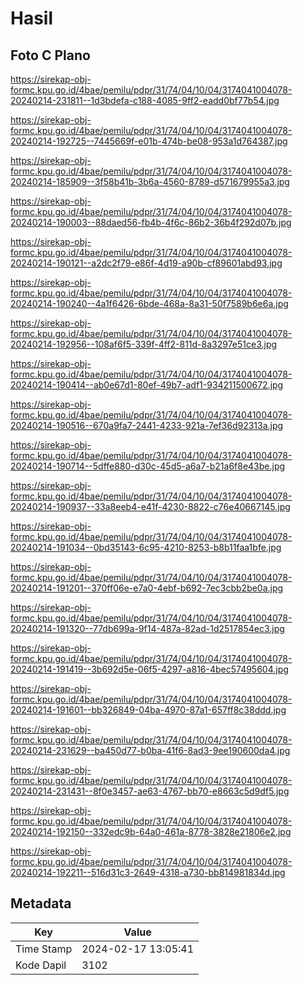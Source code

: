# Hasil

## Foto C Plano

https://sirekap-obj-formc.kpu.go.id/4bae/pemilu/pdpr/31/74/04/10/04/3174041004078-20240214-231811--1d3bdefa-c188-4085-9ff2-eadd0bf77b54.jpg

https://sirekap-obj-formc.kpu.go.id/4bae/pemilu/pdpr/31/74/04/10/04/3174041004078-20240214-192725--7445669f-e01b-474b-be08-953a1d764387.jpg

https://sirekap-obj-formc.kpu.go.id/4bae/pemilu/pdpr/31/74/04/10/04/3174041004078-20240214-185909--3f58b41b-3b6a-4560-8789-d571679955a3.jpg

https://sirekap-obj-formc.kpu.go.id/4bae/pemilu/pdpr/31/74/04/10/04/3174041004078-20240214-190003--88daed56-fb4b-4f6c-86b2-36b4f292d07b.jpg

https://sirekap-obj-formc.kpu.go.id/4bae/pemilu/pdpr/31/74/04/10/04/3174041004078-20240214-190121--a2dc2f79-e86f-4d19-a90b-cf89601abd93.jpg

https://sirekap-obj-formc.kpu.go.id/4bae/pemilu/pdpr/31/74/04/10/04/3174041004078-20240214-190240--4a1f6426-6bde-468a-8a31-50f7589b6e6a.jpg

https://sirekap-obj-formc.kpu.go.id/4bae/pemilu/pdpr/31/74/04/10/04/3174041004078-20240214-192956--108af6f5-339f-4ff2-811d-8a3297e51ce3.jpg

https://sirekap-obj-formc.kpu.go.id/4bae/pemilu/pdpr/31/74/04/10/04/3174041004078-20240214-190414--ab0e67d1-80ef-49b7-adf1-934211500672.jpg

https://sirekap-obj-formc.kpu.go.id/4bae/pemilu/pdpr/31/74/04/10/04/3174041004078-20240214-190516--670a9fa7-2441-4233-921a-7ef36d92313a.jpg

https://sirekap-obj-formc.kpu.go.id/4bae/pemilu/pdpr/31/74/04/10/04/3174041004078-20240214-190714--5dffe880-d30c-45d5-a6a7-b21a6f8e43be.jpg

https://sirekap-obj-formc.kpu.go.id/4bae/pemilu/pdpr/31/74/04/10/04/3174041004078-20240214-190937--33a8eeb4-e41f-4230-8822-c76e40667145.jpg

https://sirekap-obj-formc.kpu.go.id/4bae/pemilu/pdpr/31/74/04/10/04/3174041004078-20240214-191034--0bd35143-6c95-4210-8253-b8b11faa1bfe.jpg

https://sirekap-obj-formc.kpu.go.id/4bae/pemilu/pdpr/31/74/04/10/04/3174041004078-20240214-191201--370ff06e-e7a0-4ebf-b692-7ec3cbb2be0a.jpg

https://sirekap-obj-formc.kpu.go.id/4bae/pemilu/pdpr/31/74/04/10/04/3174041004078-20240214-191320--77db699a-9f14-487a-82ad-1d2517854ec3.jpg

https://sirekap-obj-formc.kpu.go.id/4bae/pemilu/pdpr/31/74/04/10/04/3174041004078-20240214-191419--3b692d5e-06f5-4297-a816-4bec57495604.jpg

https://sirekap-obj-formc.kpu.go.id/4bae/pemilu/pdpr/31/74/04/10/04/3174041004078-20240214-191601--bb326849-04ba-4970-87a1-657ff8c38ddd.jpg

https://sirekap-obj-formc.kpu.go.id/4bae/pemilu/pdpr/31/74/04/10/04/3174041004078-20240214-231629--ba450d77-b0ba-41f6-8ad3-9ee190600da4.jpg

https://sirekap-obj-formc.kpu.go.id/4bae/pemilu/pdpr/31/74/04/10/04/3174041004078-20240214-231431--8f0e3457-ae63-4767-bb70-e8663c5d9df5.jpg

https://sirekap-obj-formc.kpu.go.id/4bae/pemilu/pdpr/31/74/04/10/04/3174041004078-20240214-192150--332edc9b-64a0-461a-8778-3828e21806e2.jpg

https://sirekap-obj-formc.kpu.go.id/4bae/pemilu/pdpr/31/74/04/10/04/3174041004078-20240214-192211--516d31c3-2649-4318-a730-bb814981834d.jpg


## Metadata

| Key        | Value               |
| ---------- | ------------------- |
| Time Stamp | 2024-02-17 13:05:41 |
| Kode Dapil | 3102                |



